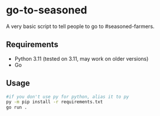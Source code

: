 # go-to-seasoned

A very basic script to tell people to go to #seasoned-farmers.

## Requirements

- Python 3.11 (tested on 3.11, may work on older versions)
- Go

## Usage

```bash
#if you don't use py for python, alias it to py
py -m pip install -r requirements.txt
go run .
```